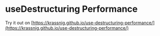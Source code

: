 # useDestructuring Performance

Try it out on [https://krassnig.github.io/use-destructuring-performance/](https://krassnig.github.io/use-destructuring-performance/)
